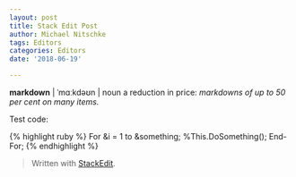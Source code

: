 ```yaml
---
layout: post
title: Stack Edit Post
author: Michael Nitschke
tags: Editors
categories: Editors
date: '2018-06-19'

---
```



**markdown** |  ˈmɑːkdəʊn  | 
noun 
a reduction in price: *markdowns of up to 50 per cent  on  many items.*

Test code:

{% highlight ruby %}
For &i = 1 to &something;
	%This.DoSomething();
End-For;
{% endhighlight %}


> Written with [StackEdit](https://stackedit.io/).

